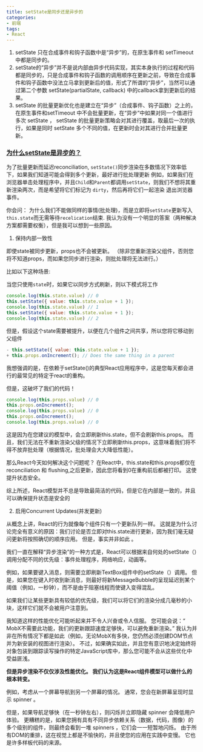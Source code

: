 ```yaml
---
title: setState是同步还是异步的
categories:
- 前端
tags:
- React
---
```


1. setState 只在合成事件和钩子函数中是“异步”的，在原生事件和 setTimeout 中都是同步的。
2. setState的“异步”并不是说内部由异步代码实现，其实本身执行的过程和代码都是同步的，只是合成事件和钩子函数的调用顺序在更新之前，导致在合成事件和钩子函数中没法立马拿到更新后的值，形式了所谓的“异步”，当然可以通过第二个参数 setState(partialState, callback) 中的callback拿到更新后的结果。
3. setState 的批量更新优化也是建立在“异步”（合成事件、钩子函数）之上的，在原生事件和setTimeout 中不会批量更新，在“异步”中如果对同一个值进行多次 setState ， setState 的批量更新策略会对其进行覆盖，取最后一次的执行，如果是同时 setState 多个不同的值，在更新时会对其进行合并批量更新。


### [为什么setState是异步的？](https://github.com/facebook/react/issues/11527)

为了批量更新而延迟reconciliation, `setState()`同步渲染在多数情况下效率低下，如果我们知道可能会得到多个更新，最好进行批处理更新
例如，如果我们在浏览器单击处理程序中，并且`Child`和`Parent`都调用`setState`，则我们不想将其重新渲染两次，而是希望将它们标记为 `dirty`，然后再将它们一起渲染 退出浏览器事件。

你会问： 为什么我们不能做同样的事情(批处理)，而是立即将`setState`更新写入`this.state`而无需等待`recelication`结束. 我认为没有一个明显的答案（两种解决方案都需要权衡），但是我可以想到一些原因。

1. 保持内部一致性

即使state被同步更新，props也不会被更新。 （除非您重新渲染父组件，否则您将不知道props，而如果您同步进行渲染，则批处理将无法进行。）

比如以下这种场景:

当您只使用`state`时，如果它以同步方式刷新，则以下模式将工作
```js
console.log(this.state.value) // 0
this.setState({ value: this.state.value + 1 });
console.log(this.state.value) // 1
this.setState({ value: this.state.value + 1 });
console.log(this.state.value) // 2
```

但是，假设这个state需要被提升，以便在几个组件之间共享，所以您将它移动到父组件
```js
- this.setState({ value: this.state.value + 1 });
+ this.props.onIncrement(); // Does the same thing in a parent
```

我想强调的是，在依赖于setState()的典型React应用程序中，这是您每天都会进行的最常见的特定于react的重构。

但是，这破坏了我们的代码！

```js
console.log(this.props.value) // 0
this.props.onIncrement();
console.log(this.props.value) // 0
this.props.onIncrement();
console.log(this.props.value) // 0
```

这是因为在您建议的模型中，会立即刷新this.state，但不会刷新this.props。 而且，我们无法在不重新渲染父级的情况下立即刷新this.props，这意味着我们将不得不放弃批处理（根据情况，批处理会大大降低性能）。

那么React今天如何解决这个问题呢？ 在React中，this.state和this.props都仅在reconciliation 和 flushing,之后更新，因此您将看到0在重构前后都被打印。 这使提升状态安全。

综上所述，React模型并不总是导致最简洁的代码，但是它在内部是一致的，并且可以确保提升状态是安全的

2. 启用Concurrent Updates(并发更新)

从概念上讲，React的行为就像每个组件只有一个更新队列一样。 这就是为什么讨论完全有意义的原因：我们讨论是否立即对this.state进行更新，因为我们毫无疑问更新将按照确切的顺序应用。 但是，事实并非如此 。

我们一直在解释“异步渲染”的一种方式是，React可以根据来自何处的setState（）调用分配不同的优先级：事件处理程序，网络响应，动画等。

例如，如果要键入消息，则需要立即刷新TextBox组件中的setState（）调用。 但是，如果您在键入时收到新消息，则最好将新MessageBubble的呈现延迟到某个阈值（例如，一秒钟），而不是由于阻塞线程而使键入变得混乱。

如果我们让某些更新具有较低的优先级，我们可以将它们的渲染分成几毫秒的小块，这样它们就不会被用户注意到。

我知道这样的性能优化可能听起来并不令人兴奋或令人信服。 您可能会说：“ MobX不需要此功能，我们的更新跟踪速度足够快，可以避免重新渲染。” 我认为并非在所有情况下都是如此（例如，无论MobX有多快，您仍然必须创建DOM节点并为新安装的视图进行渲染）。 不过，如果确实如此，并且您有意识地决定始终将对象包装到跟踪读写操作的特定JavaScript库中，那么您可能不会从这些优化中受益匪浅。

**但是异步渲染不仅仅涉及性能优化。 我们认为这是React组件模型可以做什么的根本转变。**

例如，考虑从一个屏幕导航到另一个屏幕的情况。 通常，您会在新屏幕呈现时显示 spinner 。

但是，如果导航足够快（在一秒钟左右），则闪烁并立即隐藏 spinner 会降低用户体验。 更糟糕的是，如果您拥有具有不同异步依赖关系（数据，代码，图像）的多个级别的组件，则最终会看到一堆 spinners ，它们会一一短暂地闪烁。 由于所有DOM的重排，这在视觉上都是不愉快的，并且使您的应用在实践中变慢。 它也是许多样板代码的来源。
